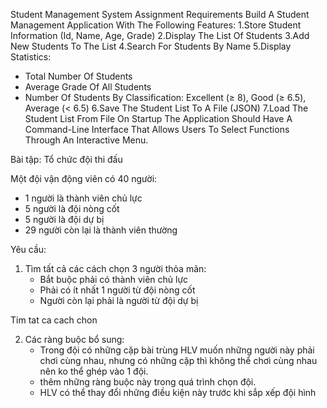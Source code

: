 Student Management System Assignment Requirements
Build A Student Management Application With The Following Features:
1.Store Student Information (Id, Name, Age, Grade)
2.Display The List Of Students
3.Add New Students To The List
4.Search For Students By Name
5.Display Statistics:
 - Total Number Of Students
 - Average Grade Of All Students
 - Number Of Students By Classification: Excellent (≥ 8), Good (≥ 6.5), Average (< 6.5)
6.Save The Student List To A File (JSON)
7.Load The Student List From File On Startup
The Application Should Have A Command-Line Interface That Allows Users To Select Functions Through An Interactive Menu.

Bài tập: Tổ chức đội thi đấu

Một đội vận động viên có 40 người:
- 1 người là thành viên chủ lực 
- 5 người là đội nòng cốt 
- 5 người là đội dự bị 
- 29 người còn lại là thành viên thường

Yêu cầu:
1. Tìm tất cả các cách chọn 3 người thỏa mãn:
   - Bắt buộc phải có thành viên chủ lực
   - Phải có ít nhất 1 người từ đội nòng cốt
   - Người còn lại phải là người từ đội dự bị

Tim tat ca cach chon 

2. Các ràng buộc bổ sung:
   - Trong đội có những cặp bài trùng HLV muốn những người này phải chơi cùng nhau, nhưng có những cặp thì không thể chơi cùng nhau nên ko thể ghép vào 1 đội.
   - thêm những ràng buộc này trong quá trình chọn đội. 
   - HLV có thể thay đổi những điều kiện này trước khi sắp xếp đội hình